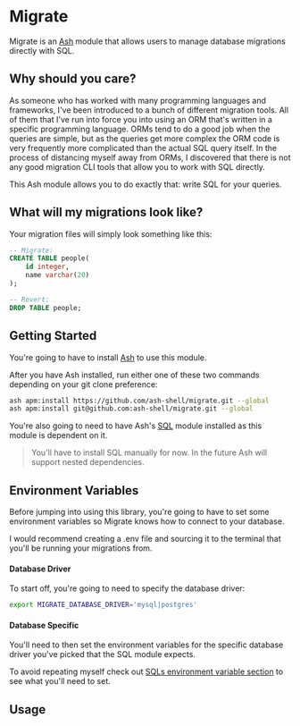 # Migrate

Migrate is an [Ash](https://github.com/ash-shell/ash) module that allows users to manage database migrations directly with SQL.

## Why should you care?

As someone who has worked with many programming languages and frameworks, I've been introduced to a bunch of different migration tools. All of them that I've run into force you into using an ORM that's written in a specific programming language. ORMs tend to do a good job when the queries are simple, but as the queries get more complex the ORM code is very frequently more complicated than the actual SQL query itself.  In the process of distancing myself away from ORMs, I discovered that there is not any good migration CLI tools that allow you to work with SQL directly.

This Ash module allows you to do exactly that: write SQL for your queries.

## What will my migrations look like?

Your migration files will simply look something like this:

```sql
-- Migrate:
CREATE TABLE people(
    id integer,
    name varchar(20)
);

-- Revert:
DROP TABLE people;
```

## Getting Started

You're going to have to install [Ash](https://github.com/ash-shell/ash) to use this module.

After you have Ash installed, run either one of these two commands depending on your git clone preference:

```sh
ash apm:install https://github.com/ash-shell/migrate.git --global
ash apm:install git@github.com:ash-shell/migrate.git --global
```

You're also going to need to have Ash's [SQL](https://github.com/ash-shell/sql) module installed as this module is dependent on it.

> You'll have to install SQL manually for now. In the future Ash will support nested dependencies.

## Environment Variables

Before jumping into using this library, you're going to have to set some environment variables so Migrate knows how to connect to your database.

I would recommend creating a .env file and sourcing it to the terminal that you'll be running your migrations from.

#### Database Driver

To start off, you're going to need to specify the database driver:

```sh
export MIGRATE_DATABASE_DRIVER='mysql|postgres'
```

#### Database Specific

You'll need to then set the environment variables for the specific database driver you've picked that the SQL module expects.

To avoid repeating myself check out [SQLs environment variable section](https://github.com/ash-shell/sql#environment-variables) to see what you'll need to set.

## Usage
